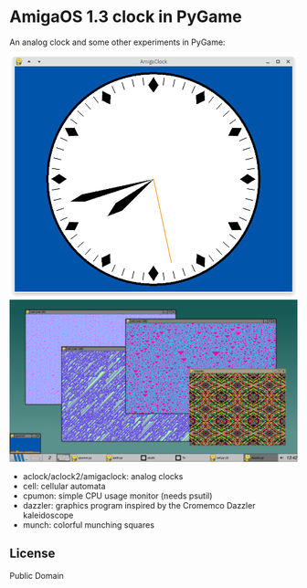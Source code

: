 # AmigaOS 1.3 clock in PyGame

An analog clock and some other experiments in PyGame:

![screenshot](https://github.com/mdoege/AmigaClock/raw/master/amigaclock.png "AmigaClock screenshot")
![screenshot](https://github.com/mdoege/AmigaClock/raw/master/screenshot.png "Cell, Dazzler, cpumon screenshot")

* aclock/aclock2/amigaclock: analog clocks
* cell: cellular automata
* cpumon: simple CPU usage monitor (needs psutil)
* dazzler: graphics program inspired by the Cromemco Dazzler kaleidoscope
* munch: colorful munching squares

## License

Public Domain
